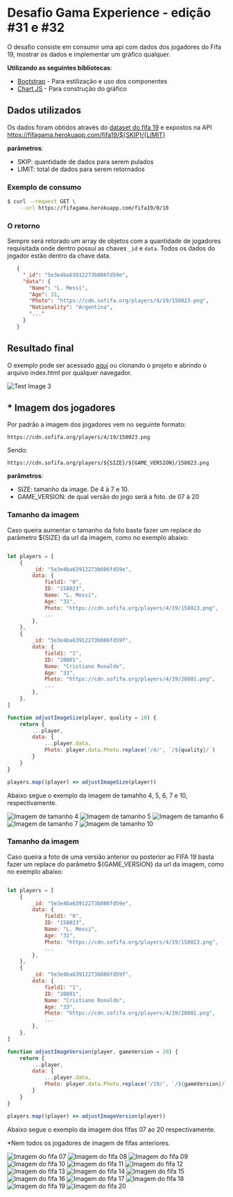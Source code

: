 # Desafio Gama Experience - edição #31 e #32

O desafio consiste em consumir uma api com dados dos jogadores do Fifa 19, mostrar os dados e implementar um gráfico qualquer.

**Utilizando as seguintes bibliotecas**:
* [Bootstrap](https://getbootstrap.com/docs/4.4/getting-started/introduction/) - Para estilização e uso dos componentes
* [Chart JS](https://www.chartjs.org/) - Para construção do gráfico

## Dados utilizados

Os dados foram obtidos através do [dataset do fifa 19](https://www.kaggle.com/karangadiya/fifa19) e expostos na API https://fifagama.herokuapp.com/fifa19/${SKIP}/{LIMIT}

**parâmetros**:
* SKIP: quantidade de dados para serem pulados
* LIMIT: total de dados para serem retornados

### Exemplo de consumo

```bash
$ curl --request GET \
    --url https://fifagama.herokuapp.com/fifa19/0/10
```

### O retorno

Sempre será retorado um array de objetos com a quantidade de jogadores requisitada onde dentro possui as chaves `_id` e `data`. Todos os dados do jogador estão dentro da chave data.

```json
   {
     "_id": "5e3e4ba63912273b086fd59e",
     "data": {
       "Name": "L. Messi",
       "Age": 31,
       "Photo": "https://cdn.sofifa.org/players/4/19/158023.png",
       "Nationality": "Argentina",
       "..."
     }
   }
 ```

## Resultado final

O exemplo pode ser acessado [aqui](https://leonardopaganelli.github.io/gama-experience-challenge/) ou clonando o projeto e abrindo o arquivo index.html por qualquer navegador.

![Test Image 3](/gama-example.gif)

## * Imagem dos jogadores

Por padrão a imagem dos jogadores vem no seguinte formato:

``
https://cdn.sofifa.org/players/4/19/158023.png
``

Sendo:

``
https://cdn.sofifa.org/players/${SIZE}/${GAME_VERSION}/158023.png
``

**parâmetros**:
* SIZE: tamanho da image. De 4 à 7 e 10.
* GAME_VERSION: de qual versão do jogo será a foto. de 07 à 20

### Tamanho da imagem

Caso queira aumentar o tamanho da foto basta fazer um replace do parâmetro ${SIZE} da url da imagem, como no exemplo abaixo:

```javascript

let players = [
    {
        _id: "5e3e4ba63912273b086fd59e",
        data: {
            field1: "0",
            ID: "158023",
            Name: "L. Messi",
            Age: "31",
            Photo: "https://cdn.sofifa.org/players/4/19/158023.png",
            ...
        },
    },
    {
        _id: "5e3e4ba63912273b086fd59f",
        data: {
            field1: "1",
            ID: "20801",
            Name: "Cristiano Ronaldo",
            Age: "33",
            Photo: "https://cdn.sofifa.org/players/4/19/20801.png",
            ...
        },
    },
]

function adjustImageSize(player, quality = 10) {
    return {
        ...player,
        data: {
            ...player.data,
            Photo: player.data.Photo.replace('/4/', `/${quality}/`)
        }
    }
}

players.map((player) => adjustImageSize(player))

```

Abaixo segue o exemplo da imagem de tamahho 4, 5, 6, 7 e 10, respectivamente.

![Imagem de tamanho 4](https://cdn.sofifa.org/players/4/19/158023.png)
![Imagem de tamanho 5](https://cdn.sofifa.org/players/5/19/158023.png)
![Imagem de tamanho 6](https://cdn.sofifa.org/players/6/19/158023.png)
![Imagem de tamanho 7](https://cdn.sofifa.org/players/7/19/158023.png)
![Imagem de tamanho 10](https://cdn.sofifa.org/players/10/19/158023.png)

### Tamanho da imagem

Caso queira a foto de uma versião anterior ou posterior ao FIFA 19 basta fazer um replace do parâmetro ${GAME_VERSION} da url da imagem, como no exemplo abaixo:

```javascript

let players = [
    {
        _id: "5e3e4ba63912273b086fd59e",
        data: {
            field1: "0",
            ID: "158023",
            Name: "L. Messi",
            Age: "31",
            Photo: "https://cdn.sofifa.org/players/4/19/158023.png",
            ...
        },
    },
    {
        _id: "5e3e4ba63912273b086fd59f",
        data: {
            field1: "1",
            ID: "20801",
            Name: "Cristiano Ronaldo",
            Age: "33",
            Photo: "https://cdn.sofifa.org/players/4/19/20801.png",
            ...
        },
    },
]

function adjustImageVersion(player, gameVersion = 20) {
    return {
        ...player,
        data: {
            ...player.data,
            Photo: player.data.Photo.replace('/19/', `/${gameVersion}/`)
        }
    }
}

players.map((player) => adjustImageVersion(player))

```
Abaixo segue o exemplo da imagem dos fifas 07 ao 20 respectivamente.

*Nem todos os jogadores de imagem de fifas anteriores.

![Imagem do fifa 07](https://cdn.sofifa.org/players/10/07/158023.png)
![Imagem do fifa 08](https://cdn.sofifa.org/players/10/08/158023.png)
![Imagem do fifa 09](https://cdn.sofifa.org/players/10/09/158023.png)
![Imagem do fifa 10](https://cdn.sofifa.org/players/10/10/158023.png)
![Imagem do fifa 11](https://cdn.sofifa.org/players/10/11/158023.png)
![Imagem do fifa 12](https://cdn.sofifa.org/players/10/12/158023.png)
![Imagem do fifa 13](https://cdn.sofifa.org/players/10/13/158023.png)
![Imagem do fifa 14](https://cdn.sofifa.org/players/10/14/158023.png)
![Imagem do fifa 15](https://cdn.sofifa.org/players/10/15/158023.png)
![Imagem do fifa 16](https://cdn.sofifa.org/players/10/16/158023.png)
![Imagem do fifa 17](https://cdn.sofifa.org/players/10/17/158023.png)
![Imagem do fifa 18](https://cdn.sofifa.org/players/10/18/158023.png)
![Imagem do fifa 19](https://cdn.sofifa.org/players/10/19/158023.png)
![Imagem do fifa 20](https://cdn.sofifa.org/players/10/20/158023.png)